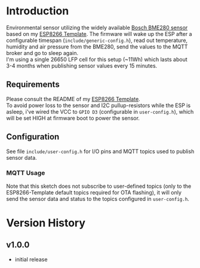 # Introduction 
Environmental sensor utilizing the widely available [Bosch BME280 sensor](https://www.bosch-sensortec.com/products/environmental-sensors/humidity-sensors-bme280/) based on my [ESP8266 Template](https://github.com/juepi/PIO-ESP8266-Template). The firmware will wake up the ESP after a configurable timespan (`include/generic-config.h`), read out temperature, humidity and air pressure from the BME280, send the values to the MQTT broker and go to sleep again.  
I'm using a single 26650 LFP cell for this setup (~11Wh) which lasts about 3-4 months when publishing sensor values every 15 minutes.

## Requirements
Please consult the README of my [ESP8266 Template](https://github.com/juepi/PIO-ESP8266-Template).  
To avoid power loss to the sensor and I2C pullup-resistors while the ESP is asleep, i've wired the VCC to `GPIO D3` (configurable in `user-config.h`), which will be set HIGH at firmware boot to power the sensor.

## Configuration
See file `include/user-config.h` for I/O pins and MQTT topics used to publish sensor data.

### MQTT Usage
Note that this sketch does not subscribe to user-defined topics (only to the ESP8266-Template default topics required for OTA flashing), it will only send the sensor data and status to the topics configured in `user-config.h`.

# Version History

## v1.0.0
- initial release
